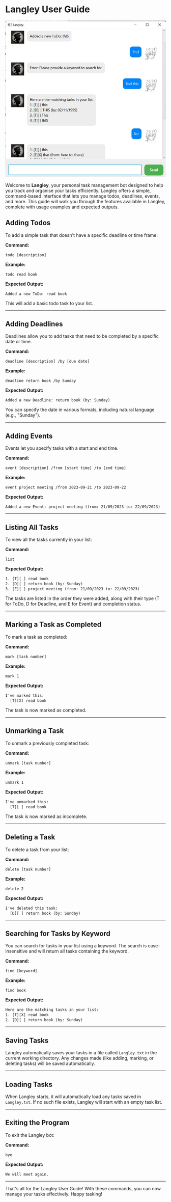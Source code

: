 # Langley User Guide

![Langley UI](./Ui.png)

Welcome to **Langley**, your personal task management bot designed to help you track and organise your tasks efficiently. Langley offers a simple, command-based interface that lets you manage todos, deadlines, events, and more. This guide will walk you through the features available in Langley, complete with usage examples and expected outputs.

## Adding Todos

To add a simple task that doesn't have a specific deadline or time frame:

**Command:**

```
todo [description]
```

**Example:**

```
todo read book
```

**Expected Output:**

```
Added a new ToDo: read book
```

This will add a basic todo task to your list.

---

## Adding Deadlines

Deadlines allow you to add tasks that need to be completed by a specific date or time.

**Command:**

```
deadline [description] /by [due date]
```

**Example:**

```
deadline return book /by Sunday
```

**Expected Output:**

```
Added a new Deadline: return book (by: Sunday)
```

You can specify the date in various formats, including natural language (e.g., "Sunday").

---

## Adding Events

Events let you specify tasks with a start and end time.

**Command:**

```
event [description] /from [start time] /to [end time]
```

**Example:**

```
event project meeting /from 2023-09-21 /to 2023-09-22
```

**Expected Output:**

```
Added a new Event: project meeting (from: 21/09/2023 to: 22/09/2023)
```

---

## Listing All Tasks

To view all the tasks currently in your list:

**Command:**

```
list
```

**Expected Output:**

```
1. [T][ ] read book
2. [D][ ] return book (by: Sunday)
3. [E][ ] project meeting (from: 21/09/2023 to: 22/09/2023)
```

The tasks are listed in the order they were added, along with their type (T for ToDo, D for Deadline, and E for Event) and completion status.

---

## Marking a Task as Completed

To mark a task as completed:

**Command:**

```
mark [task number]
```

**Example:**

```
mark 1
```

**Expected Output:**

```
I've marked this:
  [T][X] read book
```

The task is now marked as completed.

---

## Unmarking a Task

To unmark a previously completed task:

**Command:**

```
unmark [task number]
```

**Example:**

```
unmark 1
```

**Expected Output:**

```
I've unmarked this:
  [T][ ] read book
```

The task is now marked as incomplete.

---

## Deleting a Task

To delete a task from your list:

**Command:**

```
delete [task number]
```

**Example:**

```
delete 2
```

**Expected Output:**

```
I've deleted this task:
  [D][ ] return book (by: Sunday)
```

---

## Searching for Tasks by Keyword

You can search for tasks in your list using a keyword. The search is case-insensitive and will return all tasks containing the keyword.

**Command:**

```
find [keyword]
```

**Example:**

```
find book
```

**Expected Output:**

```
Here are the matching tasks in your list:
1. [T][X] read book
2. [D][ ] return book (by: Sunday)
```

---

## Saving Tasks

Langley automatically saves your tasks in a file called `Langley.txt` in the current working directory. Any changes made (like adding, marking, or deleting tasks) will be saved automatically.

---

## Loading Tasks

When Langley starts, it will automatically load any tasks saved in `Langley.txt`. If no such file exists, Langley will start with an empty task list.

---

## Exiting the Program

To exit the Langley bot:

**Command:**

```
bye
```

**Expected Output:**

```
We will meet again.
```

---

That's all for the Langley User Guide! With these commands, you can now manage your tasks effectively. Happy tasking!